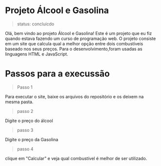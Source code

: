 <h1>Projeto Álcool e Gasolina</h1>

> status: concluícdo

Olá, bem vindo ao projeto Álcool e Gasolina!
Este é um projeto que eu fiz quando estava fazendo um curso de programação web.
O projeto consiste em um site que calcula qual a melhor opção entre dois combustíveis baseado nos seus preços. 
Para o desenvolvimento,foram usadas as linguagens HTML e JavaScript.

<h1>Passos para a execussão</h1>

> Passo 1

Para executar o site, baixe os arquivos do repositório e os deixem na mesma pasta.

> passo 2

Digite o preço do álcool

> passo 3

Digite o preço da Gasolina

> passo 4

clique em "Calcular" e veja qual combustível é melhor de ser utilizado.

